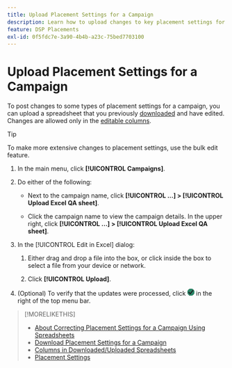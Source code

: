 ```yaml
---
title: Upload Placement Settings for a Campaign
description: Learn how to upload changes to key placement settings for a campaign using Excel QA spreadsheets.
feature: DSP Placements
exl-id: 0f5fdc7e-3a90-4b4b-a23c-75bed7703100
---
```

# Upload Placement Settings for a Campaign

To post changes to some types of placement settings for a campaign, you can upload a spreadsheet that you previously [downloaded](qa-sheet-download.md) and have edited. Changes are allowed only in the [editable columns](qa-sheet-columns.md).

>[!TIP]
>
>To make more extensive changes to placement settings, use the bulk edit feature.<!-- add link once we have help on it -->

1. In the main menu, click **[!UICONTROL Campaigns]**.

1. Do either of the following:

   * Next to the campaign name, click **[!UICONTROL ...] > [!UICONTROL Upload Excel QA sheet]**.

   * Click the campaign name to view the campaign details. In the upper right, click **[!UICONTROL ...] > [!UICONTROL Upload Excel QA sheet]**.

1. In the [!UICONTROL Edit in Excel] dialog:

    1. Either drag and drop a file into the box, or click inside the box to select a file from your device or network.

    1. Click **[!UICONTROL Upload]**.
    
1. (Optional) To verify that the updates were processed, click ![Jobs](/help/dsp/assets/downloads.png) in the right of the top menu bar.

>[!MORELIKETHIS]
>
>* [About Correcting Placement Settings for a Campaign Using Spreadsheets](qa-about.md)
>* [Download Placement Settings for a Campaign](qa-sheet-download.md)
>* [Columns in Downloaded/Uploaded Spreadsheets](qa-sheet-columns.md)
>* [Placement Settings](/help/dsp/campaign-management/placements/placement-settings.md)
